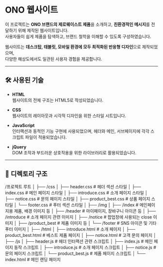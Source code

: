 # ONO 웹사이트

이 프로젝트는 **ONO 브랜드의 제로웨이스트 제품**을 소개하고, **친환경적인 메시지**를 전달하기 위해 제작된 웹사이트입니다.  
사용자들이 쉽게 제품을 탐색하고, 브랜드 철학을 이해할 수 있도록 구성하였습니다.

웹사이트는 **데스크탑, 태블릿, 모바일 환경에 모두 최적화된 반응형 디자인**으로 제작되었으며,  
다양한 해상도에서도 일관된 사용자 경험을 제공합니다.

---

## 🛠 사용된 기술

- **HTML**  
  웹사이트의 전체 구조는 HTML5로 작성되었습니다.

- **CSS**  
  웹사이트의 레이아웃과 시각적 디자인을 위한 스타일 시트입니다.

- **JavaScript**  
  인터랙션과 동적인 기능 구현에 사용되었으며, 헤더와 메인, 서브페이지에 각각 스크립트 파일이 적용되었습니다.

- **jQuery**  
  DOM 조작과 부드러운 상호작용을 위한 라이브러리로 활용되었습니다.

---

## 📁 디렉토리 구조

/프로젝트 루트
│
├── /css
│ ├── header.css # 헤더 섹션 스타일
│ ├── index.css # 메인 페이지 스타일
│ ├── introduce.css # 소개 페이지 스타일
│ ├── notice.css # 문의 페이지 스타일
│ ├── product_best.css # 상품 페이지 스타일
│ └── footer.css # 푸터 섹션 스타일
│
├── /img
│ ├── /index # 메인페이지용 제품, 배경 이미지 등
│ ├── /header # 마이페이지, 장바구니 아이콘 등
│ ├── /introduce # 소개 페이지 관련 이미지
│ ├── /notice # 팝업창에 사용되는 close 이미지
│ ├── /product_best # 제품 이미지 등
│ └── /footer # SNS 아이콘 및 기타 푸터 이미지
│
├── /html
│ ├── introduce.html # 소개 페이지
│ ├── product_best.html # 베스트 제품 페이지
│ ├── notice.html # 고객 문의 페이지
│
├── /js
│ ├── header.js # 헤더 인터랙션 관련 스크립트
│ ├── index.js # 메인 페이지 동작 스크립트
│ ├── introduce.js # 소개 페이지 스크립트
│ ├── notice.js # 문의 페이지 스크립트
│ └── product_best.js # 제품 페이지 스크립트
│
└── index.html # 메인 랜딩 페이지
